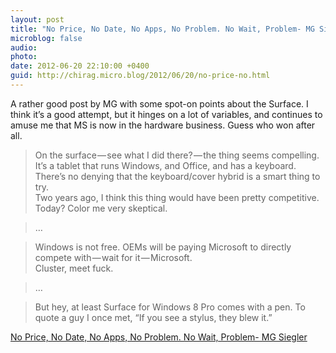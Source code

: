 ```yaml
---
layout: post
title: "No Price, No Date, No Apps, No Problem. No Wait, Problem- MG Siegler"
microblog: false
audio: 
photo: 
date: 2012-06-20 22:10:00 +0400
guid: http://chirag.micro.blog/2012/06/20/no-price-no.html
---
```

<p>A rather good post by MG with some spot-on points about the Surface. I think it’s a good attempt, but it hinges on a lot of variables, and continues to amuse me that MS is now in the hardware business. Guess who won after all.</p>
<blockquote>On the surface — see what I did there? — the thing seems compelling. It’s a tablet that runs Windows, and Office, and has a keyboard. There’s no denying that the keyboard/cover hybrid is a smart thing to try.<br>Two years ago, I think this thing would have been pretty competitive. Today? Color me very skeptical.</blockquote>
<blockquote>…</blockquote>
<blockquote>Windows is not free. OEMs will be paying Microsoft to directly compete with — wait for it — Microsoft.<br>Cluster, meet fuck.</blockquote>
<blockquote>…</blockquote>
<blockquote>But hey, at least Surface for Windows 8 Pro comes with a pen. To quote a guy I once met, “If you see a stylus, they blew it.”</blockquote>
<p><a href="http://massivegreatness.com/pens-are-for-pros" target="_blank">No Price, No Date, No Apps, No Problem. No Wait, Problem- MG Siegler</a></p>
